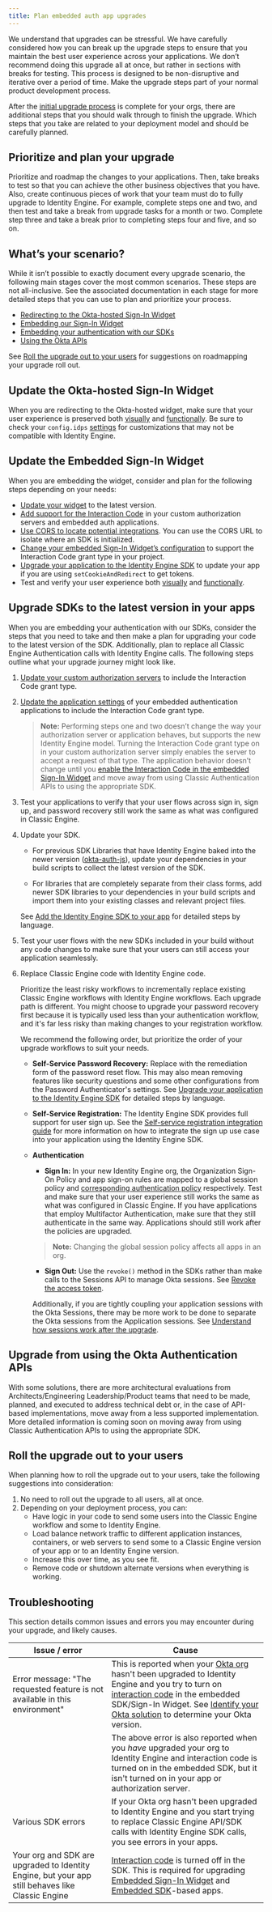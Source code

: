 ```yaml
---
title: Plan embedded auth app upgrades
---
```


<ApiLifecycle access="ie" />

We understand that upgrades can be stressful. We have carefully considered how you can break up the upgrade steps to ensure that you maintain the best user experience across your applications. We don’t recommend doing this upgrade all at once, but rather in sections with breaks for testing. This process is designed to be non-disruptive and iterative over a period of time. Make the upgrade steps part of your normal product development process.

After the [initial upgrade process](/docs/guides/oie-upgrade-overview/#upgrade-process) is complete for your orgs, there are additional steps that you should walk through to finish the upgrade. Which steps that you take are related to your deployment model and should be carefully planned.

## Prioritize and plan your upgrade

Prioritize and roadmap the changes to your applications. Then, take breaks to test so that you can achieve the other business objectives that you have. Also, create continuous pieces of work that your team must do to fully upgrade to Identity Engine. For example, complete steps one and two, and then test and take a break from upgrade tasks for a month or two. Complete step three and take a break prior to completing steps four and five, and so on.

## What’s your scenario?

While it isn’t possible to exactly document every upgrade scenario, the following main stages cover the most common scenarios. These steps are not all-inclusive. See the associated documentation in each stage for more detailed steps that you can use to plan and prioritize your process.

* [Redirecting to the Okta-hosted Sign-In Widget](#update-the-okta-hosted-sign-in-widget)
* [Embedding our Sign-In Widget](#update-the-embedded-sign-in-widget)
* [Embedding your authentication with our SDKs](#upgrade-sdks-to-the-latest-version-in-your-apps)
* [Using the Okta APIs](#upgrade-from-using-the-okta-authentication-apis)

See [Roll the upgrade out to your users](#roll-the-upgrade-out-to-your-users) for suggestions on roadmapping your upgrade roll out.

## Update the Okta-hosted Sign-In Widget

When you are redirecting to the Okta-hosted widget, make sure that your user experience is preserved both [visually](/docs/guides/oie-upgrade-sign-in-widget-styling/) and [functionally](/docs/guides/oie-upgrade-sign-in-widget-i18n/). Be sure to check your `config.idps` [settings](https://github.com/okta/okta-signin-widget#openid-connect) for customizations that may not be compatible with Identity Engine.

## Update the Embedded Sign-In Widget

When you are embedding the widget, consider and plan for the following steps depending on your needs:

* [Update your widget](/docs/guides/oie-upgrade-sign-in-widget) to the latest version.
* [Add support for the Interaction Code](/docs/guides/implement-grant-type/interactioncode/main/#set-up-your-authorization-server) in your custom authorization servers and embedded auth applications.
* [Use CORS to locate potential integrations](/docs/guides/enable-cors/main/). You can use the CORS URL to isolate where an SDK is initialized.
* [Change your embedded Sign-In Widget’s configuration](/docs/guides/oie-embedded-common-download-setup-app/java/main/#initialize-the-sign-in-widget) to support the Interaction Code grant type in your project.
* [Upgrade your application to the Identity Engine SDK](/docs/guides/oie-upgrade-api-sdk-to-oie-sdk/nodejs/main/#map-basic-sign-in-code-to-the-identity-engine-sdk) to update your app if you are using `setCookieAndRedirect` to get tokens. <!-- (/docs/guides/oie-upgrade-api-sdk-to-oie-sdk/-/main/) -->
* Test and verify your user experience both [visually](/docs/guides/oie-upgrade-sign-in-widget-styling/) and [functionally](/docs/guides/oie-upgrade-sign-in-widget-i18n/).

## Upgrade SDKs to the latest version in your apps

When you are embedding your authentication with our SDKs, consider the steps that you need to take and then make a plan for upgrading your code to the latest version of the SDK. Additionally, plan to replace all Classic Engine Authentication calls with Identity Engine calls. The following steps outline what your upgrade journey might look like.

1. [Update your custom authorization servers](/docs/guides/implement-grant-type/interactioncode/main/#set-up-your-authorization-server) to include the Interaction Code grant type.

2. [Update the application settings](/docs/guides/implement-grant-type/interactioncode/main/#enable-the-interaction-code-grant-on-an-application) of your embedded authentication applications to include the Interaction Code grant type.

   > **Note:** Performing steps one and two doesn’t change the way your authorization server or application behaves, but supports the new Identity Engine model. Turning the Interaction Code grant type on in your custom authorization server simply enables the server to accept a request of that type. The application behavior doesn’t change until you [enable the Interaction Code in the embedded Sign-In Widget](/docs/guides/oie-embedded-common-download-setup-app/java/main/#initialize-the-sign-in-widget) and move away from using Classic Authentication APIs to using the appropriate SDK.

   <!-- [move away from using Classic Authentication APIs to using the appropriate SDK](/docs/guides/). -->

3. Test your applications to verify that your user flows across sign in, sign up, and password recovery still work the same as what was configured in Classic Engine.

4. Update your SDK.

    * For previous SDK Libraries that have Identity Engine baked into the newer version ([okta-auth-js](https://github.com/okta/okta-auth-js/blob/master/docs/migrate-from-authn-to-idx.md)), update your dependencies in your build scripts to collect the latest version of the SDK.

    * For libraries that are completely separate from their class forms, add newer SDK libraries to your dependencies in your build scripts and import them into your existing classes and relevant project files.

    See [Add the Identity Engine SDK to your app](/docs/guides/oie-upgrade-add-sdk-to-your-app/nodejs/main/) for detailed steps by language. <!-- (/docs/guides/oie-upgrade-add-sdk-to-your-app/-/main/) -->

5. Test your user flows with the new SDKs included in your build without any code changes to make sure that your users can still access your application seamlessly.

6. Replace Classic Engine code with Identity Engine code.

    Prioritize the least risky workflows to incrementally replace existing Classic Engine workflows with Identity Engine workflows. Each upgrade path is different. You might choose to upgrade your password recovery first because it is typically used less than your authentication workflow, and it's far less risky than making changes to your registration workflow.

    We recommend the following order, but prioritize the order of your upgrade workflows to suit your needs.

    * **Self-Service Password Recovery:** Replace with the remediation form of the password reset flow. This may also mean removing features like security questions and some other configurations from the Password Authenticator's settings. See [Upgrade your application to the Identity Engine SDK](/docs/guides/oie-upgrade-api-sdk-to-oie-sdk/nodejs/main/) for detailed steps by language. <!-- (/docs/guides/oie-upgrade-api-sdk-to-oie-sdk/-/main/) -->

    * **Self-Service Registration:** The Identity Engine SDK provides full support for user sign up. See the [Self-service registration integration guide](/docs/guides/oie-embedded-sdk-use-case-self-reg/-/main/) for more information on how to integrate the sign up use case into your application using the Identity Engine SDK.

    * **Authentication**

        * **Sign In:** In your new Identity Engine org, the Organization Sign-On Policy and app sign-on rules are mapped to a global session policy and [corresponding authentication policy](https://help.okta.com/okta_help.htm?type=oie&id=ext-about-asop) respectively. Test and make sure that your user experience still works the same as what was configured in Classic Engine. If you have applications that employ Multifactor Authentication, make sure that they still authenticate in the same way. Applications should still work after the policies are upgraded.

        > **Note:** Changing the global session policy affects all apps in an org.

        * **Sign Out:** Use the `revoke()` method in the SDKs rather than make calls to the Sessions API to manage Okta sessions. See [Revoke the access token](/docs/guides/oie-embedded-sdk-use-case-basic-sign-out/-/main/#_2-revoke-the-access-token).

        Additionally, if you are tightly coupling your application sessions with the Okta Sessions, there may be more work to be done to separate the Okta sessions from the Application sessions. See [Understand how sessions work after the upgrade](/docs/guides/oie-upgrade-sessions-api/).

## Upgrade from using the Okta Authentication APIs

With some solutions, there are more architectural evaluations from Architects/Engineering Leadership/Product teams that need to be made, planned, and executed to address technical debt or, in the case of API-based implementations, move away from a less supported implementation. More detailed information is coming soon on moving away from using Classic Authentication APIs to using the appropriate SDK.

<!-- [move away from using Classic Authentication APIs to using the appropriate SDK](/docs/guides/). -->

## Roll the upgrade out to your users

When planning how to roll the upgrade out to your users, take the following suggestions into consideration:

1. No need to roll out the upgrade to all users, all at once.
1. Depending on your deployment process, you can:
    * Have logic in your code to send some users into the Classic Engine workflow and some to Identity Engine.
    * Load balance network traffic to different application instances, containers, or web servers to send some to a Classic Engine version of your app or to an Identity Engine version.
    * Increase this over time, as you see fit.
    * Remove code or shutdown alternate versions when everything is working.

## Troubleshooting

This section details common issues and errors you may encounter during your upgrade, and likely causes.

| Issue / error | Cause |
| ------ | -------------------------- |
| Error message: "The requested feature is not available in this environment" | This is reported when your [Okta org](/docs/concepts/okta-organizations/) hasn't been upgraded to Identity Engine and you try to turn on [interaction code](/docs/concepts/interaction-code/) in the embedded SDK/Sign-In Widget. See [Identify your Okta solution](https://help.okta.com/okta_help.htm?type=oie&id=ext-oie-version) to determine your Okta version. |
| &nbsp; | The above error is also reported when you *have* upgraded your org to Identity Engine and interaction code is turned on in the embedded SDK, but it isn't turned on in your app or authorization server. |
| Various SDK errors | If your Okta org hasn't been upgraded to Identity Engine and you start trying to replace Classic Engine API/SDK calls with Identity Engine SDK calls, you see errors in your apps. |
| Your org and SDK are upgraded to Identity Engine, but your app still behaves like Classic Engine | [Interaction code](/docs/guides/implement-grant-type/interactioncode/main/) is turned off in the SDK. This is required for upgrading [Embedded Sign-In Widget](/docs/guides/oie-upgrade-sign-in-widget/) and [Embedded SDK](/docs/guides/oie-upgrade-api-sdk-to-oie-sdk/)-based apps.  |

